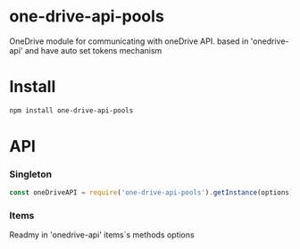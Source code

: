 # one-drive-api-pools

OneDrive module for communicating with oneDrive API. based in 'onedrive-api' and
have auto set tokens mechanism

# Install

```sh
npm install one-drive-api-pools
```

# API

### Singleton

```javascript
const oneDriveAPI = require('one-drive-api-pools').getInstance(options);
```

### Items

Readmy in 'onedrive-api' items`s methods options
